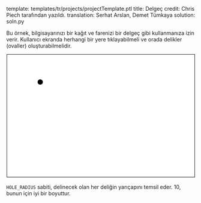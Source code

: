 template: templates/tr/projects/projectTemplate.ptl
title: Delgeç
credit: Chris Piech tarafından yazıldı.
translation: Serhat Arslan, Demet Tümkaya
solution: soln.py

Bu örnek, bilgisayarınızı bir kağıt ve farenizi bir delgeç gibi kullanmanıza izin verir. Kullanıcı ekranda herhangi bir yere tıklayabilmeli ve orada delikler (ovaller) oluşturabilmelidir.

<center>
  <!--<img style="width:500px;border:1px solid #000000"
          alt = "Hole puncher demo"
          src="{{pathToRoot}}img/projects/hole_puncher/demo.gif">
  -->
  <img style="width:500px;border:1px solid #000000" src="demo.gif">
</center>

`HOLE_RADIUS` sabiti, delinecek olan her deliğin yarıçapını temsil eder. 10, bunun için iyi bir boyuttur.
